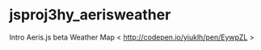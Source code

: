 # jsproj3hy_aerisweather
Intro Aeris.js beta Weather Map &lt; http://codepen.io/yiuklh/pen/EywpZL >

